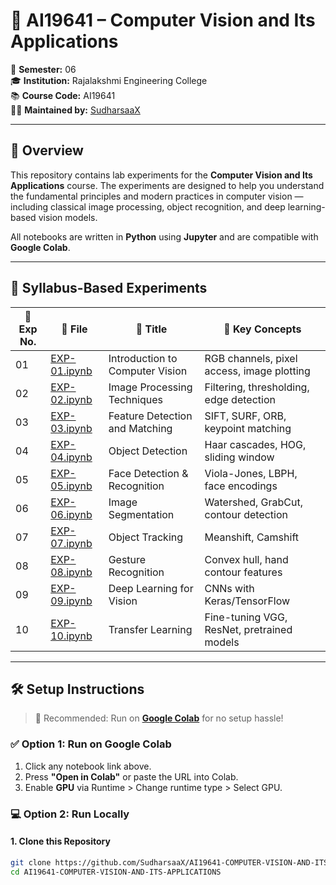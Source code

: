 # 🧠 AI19641 – Computer Vision and Its Applications

📅 **Semester:** 06  
🎓 **Institution:** Rajalakshmi Engineering College  
📚 **Course Code:** AI19641  
🧑‍💻 **Maintained by:** [SudharsaaX](https://github.com/SudharsaaX)  

---

## 🌟 Overview

This repository contains lab experiments for the **Computer Vision and Its Applications** course. The experiments are designed to help you understand the fundamental principles and modern practices in computer vision — including classical image processing, object recognition, and deep learning-based vision models.

All notebooks are written in **Python** using **Jupyter** and are compatible with **Google Colab**.

---

## 📖 Syllabus-Based Experiments

| 🔢 Exp No. | 📁 File | 📝 Title | 🔧 Key Concepts |
|-----------|---------|----------|----------------|
| 01 | [EXP-01.ipynb](./EXP-01.ipynb) | Introduction to Computer Vision | RGB channels, pixel access, image plotting |
| 02 | [EXP-02.ipynb](./EXP-02.ipynb) | Image Processing Techniques | Filtering, thresholding, edge detection |
| 03 | [EXP-03.ipynb](./EXP-03.ipynb) | Feature Detection and Matching | SIFT, SURF, ORB, keypoint matching |
| 04 | [EXP-04.ipynb](./EXP-04.ipynb) | Object Detection | Haar cascades, HOG, sliding window |
| 05 | [EXP-05.ipynb](./EXP-05.ipynb) | Face Detection & Recognition | Viola-Jones, LBPH, face encodings |
| 06 | [EXP-06.ipynb](./EXP-06.ipynb) | Image Segmentation | Watershed, GrabCut, contour detection |
| 07 | [EXP-07.ipynb](./EXP-07.ipynb) | Object Tracking | Meanshift, Camshift |
| 08 | [EXP-08.ipynb](./EXP-08.ipynb) | Gesture Recognition | Convex hull, hand contour features |
| 09 | [EXP-09.ipynb](./EXP-09.ipynb) | Deep Learning for Vision | CNNs with Keras/TensorFlow |
| 10 | [EXP-10.ipynb](./EXP-10.ipynb) | Transfer Learning | Fine-tuning VGG, ResNet, pretrained models |

---

## 🛠️ Setup Instructions

> 🧪 Recommended: Run on **[Google Colab](https://colab.research.google.com/)** for no setup hassle!

### ✅ Option 1: Run on Google Colab
1. Click any notebook link above.
2. Press **"Open in Colab"** or paste the URL into Colab.
3. Enable **GPU** via Runtime > Change runtime type > Select GPU.

### 💻 Option 2: Run Locally

#### 1. Clone this Repository
```bash
git clone https://github.com/SudharsaaX/AI19641-COMPUTER-VISION-AND-ITS-APPLICATIONS.git
cd AI19641-COMPUTER-VISION-AND-ITS-APPLICATIONS

